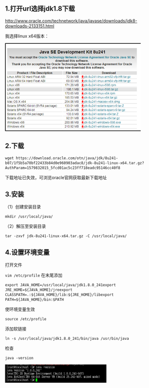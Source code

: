 ## 1.打开url选择jdk1.8下载

http://www.oracle.com/technetwork/java/javase/downloads/jdk8-downloads-2133151.html

我选择linux x64版本：

![1595130616421](.\img\1595130616421.png)

## 2.下载

```shell
wget https://download.oracle.com/otn/java/jdk/8u241-b07/1f5b5a70bf22433b84d0e960903adac8/jdk-8u241-linux-x64.tar.gz?AuthParam=1579832015_5fcd01ac5c23ff718eadc95146cc40f8
```

下载地址已失效，可浏览oracle官网获取最新下载地址

## 3.安装

（1）创建安装目录

```shell
mkdir /usr/local/java/
```

（2）解压至安装目录

```shell
tar -zxvf jdk-8u241-linux-x64.tar.gz -C /usr/local/java/
```

## 4.设置环境变量

打开文件

`vim /etc/profile` 在末尾添加

```shell
export JAVA_HOME=/usr/local/java/jdk1.8.0_241export JRE_HOME=${JAVA_HOME}/jreexport CLASSPATH=.:${JAVA_HOME}/lib:${JRE_HOME}/libexport PATH=${JAVA_HOME}/bin:$PATH
```

使环境变量生效

```
source /etc/profile
```

添加软链接

```
ln -s /usr/local/java/jdk1.8.0_241/bin/java /usr/bin/java
```

检查

```
java -version
```

![1595130791969](.\img\1595130791969.png)

